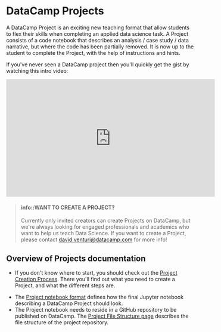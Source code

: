 DataCamp Projects
=======================

A DataCamp Project is an exciting new teaching format that allow students to flex their skills when completing an applied data science task. A Project consists of a code notebook that describes an analysis / case study / data narrative, but where the code has been partially removed. It is now up to the student to complete the Project, with the help of instructions and hints.

If you've never seen a DataCamp project then you'll quickly get the gist by watching this intro video:

<center><iframe width="560" height="315" src="https://www.youtube.com/embed/HpVDKV2KALw" frameborder="0" allow="autoplay; encrypted-media" allowfullscreen></iframe></center>

> #### info::WANT TO CREATE A PROJECT? 
> Currently only invited creators can create Projects on DataCamp, but we're always looking for engaged professionals and academics who want to help us teach Data Science. If you want to create a Project, please contact david.venturi@datacamp.com for more info!


Overview of Projects documentation
------------------------------------------

- If you don't know where to start, you should check out the [Project Creation Process](projects-process.md). There you'll find out what you need to create a Project, and what the different steps are.
<!-- - DataCamp Projects are authored as Jupyter notebooks and the first step is to create the analysis / case study / data narrative the Project is centered around. To do this you need to know about the [Narrative notebook format](projects-narrative-format.md). -->
- The [Project notebook format](projects-format.md) defines how the final Jupyter notebook describing a DataCamp Project should look.
- The Project notebook needs to reside in a GitHub repository to be published on DataCamp. The [Project File Structure page](projects-repo-structure.md) describes the file structure of the project repository.




